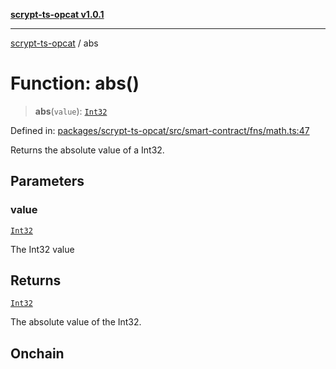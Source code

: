 [**scrypt-ts-opcat v1.0.1**](../README.md)

***

[scrypt-ts-opcat](../README.md) / abs

# Function: abs()

> **abs**(`value`): [`Int32`](../type-aliases/Int32.md)

Defined in: [packages/scrypt-ts-opcat/src/smart-contract/fns/math.ts:47](https://github.com/OPCAT-Labs/ts-tools/blob/e67b8657b34dbf57f8a4f9bdf87cdc2742db16bb/packages/scrypt-ts-opcat/src/smart-contract/fns/math.ts#L47)

Returns the absolute value of a Int32.

## Parameters

### value

[`Int32`](../type-aliases/Int32.md)

The Int32 value

## Returns

[`Int32`](../type-aliases/Int32.md)

The absolute value of the Int32.

## Onchain
